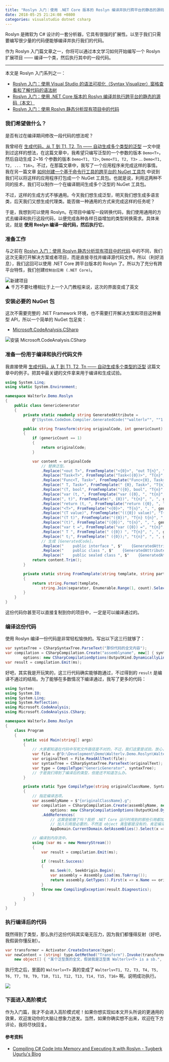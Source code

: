 ```yaml
---
title: "Roslyn 入门：使用 .NET Core 版本的 Roslyn 编译并执行跨平台的静态的源码"
date: 2018-05-25 21:24:08 +0800
categories: visualstudio dotnet csharp
---
```


Roslyn 是微软为 C# 设计的一套分析器，它具有很强的扩展性。以至于我们只需要编写很少量的代码便能够编译并执行我们的代码。

作为 Roslyn 入门篇文章之一，你将可以通过本文学习如何开始编写一个 Roslyn 扩展项目 —— 编译一个类，然后执行其中的一段代码。

---

本文是 Roslyn 入门系列之一：

- [Roslyn 入门：使用 Visual Studio 的语法可视化（Syntax Visualizer）窗格查看和了解代码的语法树](/post/roslyn-syntax-visualizer.html)
- [Roslyn 入门：使用 .NET Core 版本的 Roslyn 编译并执行跨平台的静态的源码（本文）](/post/compile-and-invoke-code-using-roslyn.html)
- [Roslyn 入门：使用 Roslyn 静态分析现有项目中的代码](/post/analysis-code-of-existed-projects-using-roslyn.html)

<div id="toc"></div>

### 我们希望做什么？

是否有过在编译期间修改一段代码的想法呢？

我曾经在 [生成代码，从 T 到 T1, T2, Tn —— 自动生成多个类型的泛型](/post/generate-code-of-generic-types.html) 一文中提到过这样的想法，在这篇文章中，我希望只编写泛型的一个参数的版本 `Demo<T>`，然后自动生成 2~16 个参数的版本 `Demo<T1, T2>`, `Demo<T1, T2, T3>` ... `Demo<T1, T2, ... T16>`。不过，在那篇文章中，我写了一个应用程序来完成这样的事情。我在另一篇文章 [如何创建一个基于命令行工具的跨平台的 NuGet 工具包](/post/create-a-cross-platform-command-based-nuget-tool.html) 中说到我们可以将这样的应用程序打包成一个 NuGet 工具包。也就是说，利用这两种不同的技术，我们可以制作一个在编译期间生成多个泛型的 NuGet 工具包。

不过，这样的生成方式不够通用。今天我们想生成泛型，明天我们想生成多语言类，后天我们又想生成代理类。能否做一种通用的方式来完成这样的任务呢？

于是，我想到可以使用 Roslyn。在项目中编写一段转换代码，我们使用通用的方式去编译和执行这段代码，以便完成各种各样日益增加的类型转换需求。具体来说，就是 **使用 Roslyn 编译一段代码，然后执行它**。

### 准备工作

与之前在 [Roslyn 入门：使用 Roslyn 静态分析现有项目中的代码](/post/analysis-code-of-existed-projects-using-roslyn.html) 中的不同，我们这次无需打开解决方案或者项目，而是直接寻找并编译源代码文件。所以（利好消息），我们这回可以使用 .NET Core 跨平台版本的 Roslyn 了。所以为了充分有跨平台特性，我们创建`控制台应用 (.NET Core)`。

![新建项目](/static/posts/2018-05-25-20-17-01.png)  
▲ 千万不要吐槽相比于上一个入门教程来说，这次的界面变成了英文

### 安装必要的 NuGet 包

这次不需要完整的 .NET Framework 环境，也不需要打开解决方案和项目这种重型 API，所以一个简单的 NuGet 包足矣：

- [Microsoft.CodeAnalysis.CSharp](https://www.nuget.org/packages/Microsoft.CodeAnalysis.CSharp/)

![安装 Microsoft.CodeAnalysis.CSharp](/static/posts/2018-05-25-20-25-10.png)

### 准备一份用于编译和执行代码文件

我直接使用 [生成代码，从 T 到 T1, T2, Tn —— 自动生成多个类型的泛型](/post/generate-code-of-generic-types.html) 这篇文章中的例子。把其中最关键的文件拿来用于编译和生成试验。

```csharp
using System.Linq;
using static System.Environment;

namespace Walterlv.Demo.Roslyn
{
    public class GenericGenerator
    {
        private static readonly string GeneratedAttribute =
            @"[System.CodeDom.Compiler.GeneratedCode(""walterlv"", ""1.0"")]";

        public string Transform(string originalCode, int genericCount)
        {
            if (genericCount == 1)
            {
                return originalCode;
            }

            var content = originalCode
                // 替换泛型。
                .Replace("<out T>", FromTemplate("<{0}>", "out T{n}", ", ", genericCount))
                .Replace("Task<T>", FromTemplate("Task<({0})>", "T{n}", ", ", genericCount))
                .Replace("Func<T, Task>", FromTemplate("Func<{0}, Task>", "T{n}", ", ", genericCount))
                .Replace(" T, Task>", FromTemplate(" {0}, Task>", "T{n}", ", ", genericCount))
                .Replace("(T, bool", FromTemplate("({0}, bool", "T{n}", ", ", genericCount))
                .Replace("var (t, ", FromTemplate("var ({0}, ", "t{n}", ", ", genericCount))
                .Replace(", t)", FromTemplate(", {0})", "t{n}", ", ", genericCount))
                .Replace("return (t, ", FromTemplate("return ({0}, ", "t{n}", ", ", genericCount))
                .Replace("<T>", FromTemplate("<{0}>", "T{n}", ", ", genericCount))
                .Replace("(T value)", FromTemplate("(({0}) value)", "T{n}", ", ", genericCount))
                .Replace("(T t)", FromTemplate("({0})", "T{n} t{n}", ", ", genericCount))
                .Replace("(t)", FromTemplate("({0})", "t{n}", ", ", genericCount))
                .Replace("var t =", FromTemplate("var ({0}) =", "t{n}", ", ", genericCount))
                .Replace(" T ", FromTemplate(" ({0}) ", "T{n}", ", ", genericCount))
                .Replace(" t;", FromTemplate(" ({0});", "t{n}", ", ", genericCount))
                // 生成 [GeneratedCode]。
                .Replace("    public interface ", $"    {GeneratedAttribute}{NewLine}    public interface ")
                .Replace("    public class ", $"    {GeneratedAttribute}{NewLine}    public class ")
                .Replace("    public sealed class ", $"    {GeneratedAttribute}{NewLine}    public sealed class ");
            return content.Trim();
        }

        private static string FromTemplate(string template, string part, string seperator, int count)
        {
            return string.Format(template,
                string.Join(separator, Enumerable.Range(1, count).Select(x => part.Replace("{n}", x.ToString()))));
        }
    }
}
```

这份代码你甚至可以直接复制到你的项目中，一定是可以编译通过的。

### 编译这份代码

使用 Roslyn 编译一份代码是非常轻松愉快的。写出以下这三行就够了：

```csharp
var syntaxTree = CSharpSyntaxTree.ParseText("那份代码的全文内容");
var compilation = CSharpCompilation.Create("assemblyname", new[] { syntaxTree },
        options: new CSharpCompilationOptions(OutputKind.DynamicallyLinkedLibrary));
var result = compilation.Emit(ms);
```

好吧，其实我是开玩笑的，这三行代码确实能够跑通过，不过得到的 `result` 是编译不通过的结局。为了能够在多数情况下编译通过，我写了更多的代码：

```csharp
using System;
using System.IO;
using System.Linq;
using System.Reflection;
using Microsoft.CodeAnalysis;
using Microsoft.CodeAnalysis.CSharp;

namespace Walterlv.Demo.Roslyn
{
    class Program
    {
        static void Main(string[] args)
        {
            // 大家都知道在代码中写死文件路径是不对的，不过，我们这里是试验。放心，我会改的！
            var file = @"D:\Development\Demo\Walterlv.Demo.Roslyn\Walterlv.Demo.Roslyn.Tests\GenericGenerator.cs";
            var originalText = File.ReadAllText(file);
            var syntaxTree = CSharpSyntaxTree.ParseText(originalText);
            var type = CompileType("GenericGenerator", syntaxTree);
            // 于是我们得到了编译后的类型，但是还不知道怎么办。
        }

        private static Type CompileType(string originalClassName, SyntaxTree syntaxTree)
        {
            // 指定编译选项。
            var assemblyName = $"{originalClassName}.g";
            var compilation = CSharpCompilation.Create(assemblyName, new[] { syntaxTree },
                    options: new CSharpCompilationOptions(OutputKind.DynamicallyLinkedLibrary))
                .AddReferences(
                    // 这算是偷懒了吗？我把 .NET Core 运行时用到的那些引用都加入到引用了。
                    // 加入引用是必要的，不然连 object 类型都是没有的，肯定编译不通过。
                    AppDomain.CurrentDomain.GetAssemblies().Select(x => MetadataReference.CreateFromFile(x.Location)));

            // 编译到内存流中。
            using (var ms = new MemoryStream())
            {
                var result = compilation.Emit(ms);

                if (result.Success)
                {
                    ms.Seek(0, SeekOrigin.Begin);
                    var assembly = Assembly.Load(ms.ToArray());
                    return assembly.GetTypes().First(x => x.Name == originalClassName);
                }
                throw new CompilingException(result.Diagnostics);
            }
        }
    }
}
```

### 执行编译后的代码

既然得到了类型，那么执行这份代码其实毫无压力，因为我们都懂得反射（好吧，我假装你懂反射）。

```csharp
var transformer = Activator.CreateInstance(type);
var newContent = (string) type.GetMethod("Transform").Invoke(transformer,
    new object[] { "某个泛型类的全文，假装我是泛型类 Walterlv<T> is a sb.", 2 });
```

执行完之后，里面的 `Walterlv<T>` 真的变成了 `Walterlv<T1, T2, T3, T4, T5, T6, T7, T8, T9, T10, T11, T12, T13, T14, T15, T16>` 啊。说明成功执行。

![](/static/posts/2018-05-25-21-14-40.png)

### 下面进入高阶模式

作为入门篇，我才不会进入高阶模式呢！如果你想实现如本文开头所说的更通用的效果，欢迎发动你的大脑让想象力迸发。当然，如果你确实想不出来，欢迎在下方评论，我将尽快回复。

#### 参考资料

- [Compiling C# Code Into Memory and Executing It with Roslyn - Tugberk Ugurlu's Blog](http://www.tugberkugurlu.com/archive/compiling-c-sharp-code-into-memory-and-executing-it-with-roslyn)
